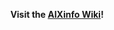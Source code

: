 <P ALIGN="CENTER"><B>Visit the <A HREF="https://github.com/johnsonjh/AIXinfo/wiki">AIXinfo Wiki</A>!</B></P>
